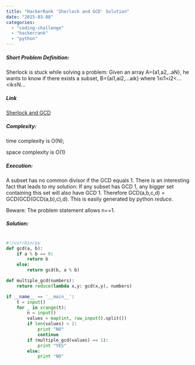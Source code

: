 ```yaml
---
title: "HackerRank 'Sherlock and GCD' Solution"
date: "2015-03-08"
categories: 
  - "coding-challenge"
  - "hackerrank"
  - "python"
---
```


##### Short Problem Definition:

Sherlock is stuck while solving a problem: Given an array A={a1,a2,..aN}, he wants to know if there exists a subset, B={ai1,ai2,...aik} where 1≤i1<i2<...<ik≤N...

##### Link

[Sherlock and GCD](https://www.hackerrank.com/challenges/sherlock-and-gcd)

##### Complexity:

time complexity is O(N);

space complexity is O(1)

##### Execution:

A subset has no common divisor if the GCD equals 1. There is an interesting fact that leads to my solution: If any subset has GCD 1, any bigger set containing this set will also have GCD 1. Therefore GCD(a,b,c,d) = GCD(GCD(GCD(a,b),c),d). This is easily generated by python _reduce._

Beware: The problem statement allows n==1.

##### Solution:

```python

#!/usr/bin/py
def gcd(a, b):
    if a % b == 0:
        return b
    else:
        return gcd(b, a % b)

def multiple_gcd(numbers):
    return reduce(lambda x,y: gcd(x,y), numbers)

if __name__ == '__main__':
    t = input()
    for _ in xrange(t):
        n = input()
        values = map(int, raw_input().split())
        if len(values) < 2:
            print "NO"
            continue
        if (multiple_gcd(values) == 1):
            print "YES"
        else:
            print "NO"
```
